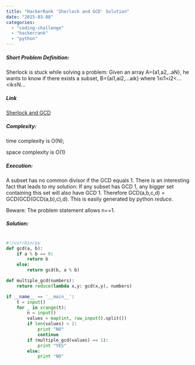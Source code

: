 ```yaml
---
title: "HackerRank 'Sherlock and GCD' Solution"
date: "2015-03-08"
categories: 
  - "coding-challenge"
  - "hackerrank"
  - "python"
---
```


##### Short Problem Definition:

Sherlock is stuck while solving a problem: Given an array A={a1,a2,..aN}, he wants to know if there exists a subset, B={ai1,ai2,...aik} where 1≤i1<i2<...<ik≤N...

##### Link

[Sherlock and GCD](https://www.hackerrank.com/challenges/sherlock-and-gcd)

##### Complexity:

time complexity is O(N);

space complexity is O(1)

##### Execution:

A subset has no common divisor if the GCD equals 1. There is an interesting fact that leads to my solution: If any subset has GCD 1, any bigger set containing this set will also have GCD 1. Therefore GCD(a,b,c,d) = GCD(GCD(GCD(a,b),c),d). This is easily generated by python _reduce._

Beware: The problem statement allows n==1.

##### Solution:

```python

#!/usr/bin/py
def gcd(a, b):
    if a % b == 0:
        return b
    else:
        return gcd(b, a % b)

def multiple_gcd(numbers):
    return reduce(lambda x,y: gcd(x,y), numbers)

if __name__ == '__main__':
    t = input()
    for _ in xrange(t):
        n = input()
        values = map(int, raw_input().split())
        if len(values) < 2:
            print "NO"
            continue
        if (multiple_gcd(values) == 1):
            print "YES"
        else:
            print "NO"
```
